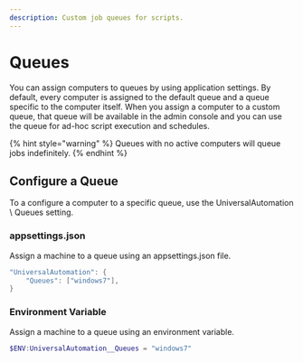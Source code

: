 ```yaml
---
description: Custom job queues for scripts.
---
```


# Queues

You can assign computers to queues by using application settings. By default, every computer is assigned to the default queue and a queue specific to the computer itself. When you assign a computer to a custom queue, that queue will be available in the admin console and you can use the queue for ad-hoc script execution and schedules.&#x20;

{% hint style="warning" %}
Queues with no active computers will queue jobs indefinitely.&#x20;
{% endhint %}

## Configure a Queue

To a configure a computer to a specific queue, use the UniversalAutomation \ Queues setting.&#x20;

### appsettings.json

Assign a machine to a queue using an appsettings.json file.&#x20;

```powershell
"UniversalAutomation": {
    "Queues": ["windows7"],
}
```

### Environment Variable&#x20;

Assign a machine to a queue using an environment variable.&#x20;

```powershell
$ENV:UniversalAutomation__Queues = "windows7"
```
